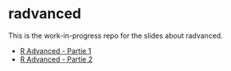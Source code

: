 # radvanced

<!-- badges: start -->
<!-- badges: end -->

This is the work-in-progress repo for the slides about radvanced.

* [R Advanced - Partie 1](https://mcanouil.github.io/radvanced/radvanced.html#2)
* [R Advanced - Partie 2](https://mcanouil.github.io/radvanced/radvanced.html#48)
